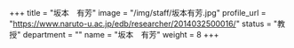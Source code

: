 +++
title = "坂本　有芳"
image = "/img/staff/坂本有芳.jpg"
profile_url = "https://www.naruto-u.ac.jp/edb/researcher/2014032500016/"
status = "教授"
department = ""
name = "坂本　有芳"
weight = 8
+++